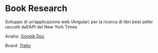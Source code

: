 # Book Research

Sviluppo di un’applicazione web (Angular) per la ricerca di libri best seller raccolti dall’API del New York Times

Analisi: [Google Doc](https://docs.google.com/document/d/1hBpPg2Ityx_905vLvAnydK7ToNnfB4l3SFL18m1D_J8/)

Board: [Trello](https://trello.com/b/j4IcYvdg/book-research)
